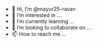 - 👋 Hi, I’m @mayur25-ravan
- 👀 I’m interested in ...
- 🌱 I’m currently learning ...
- 💞️ I’m looking to collaborate on ...
- 📫 How to reach me ...

<!---
mayur25-ravan/mayur25-ravan is a ✨ special ✨ repository because its `README.md` (this file) appears on your GitHub profile.
You can click the Preview link to take a look at your changes.
--->
